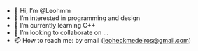 - 👋 Hi, I’m @Leohmm
- 👀 I’m interested in programming and design
- 🌱 I’m currently learning C++
- 💞️ I’m looking to collaborate on ...
- 📫 How to reach me: by email (leoheckmedeiros@gmail.com)

<!---
Leohmm/Leohmm is a ✨ special ✨ repository because its `README.md` (this file) appears on your GitHub profile.
You can click the Preview link to take a look at your changes.
--->
